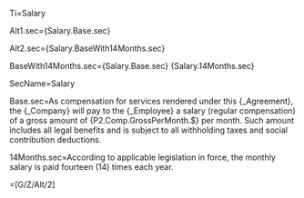 Ti=Salary

Alt1.sec={Salary.Base.sec}

Alt2.sec={Salary.BaseWith14Months.sec}

BaseWith14Months.sec={Salary.Base.sec} {Salary.14Months.sec}

SecName=Salary

Base.sec=As compensation for services rendered under this {_Agreement}, the {_Company} will pay to the {_Employee} a salary (regular compensation) of a gross amount of {P2.Comp.GrossPerMonth.$} per month. Such amount includes all legal benefits and is subject to all withholding taxes and social contribution deductions. 

14Months.sec=According to applicable legislation in force, the monthly salary is paid fourteen (14) times each year.

=[G/Z/Alt/2]
